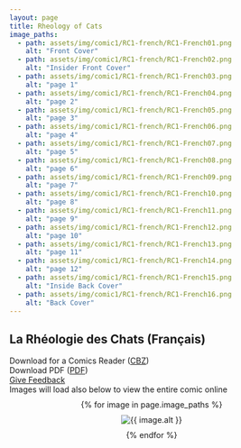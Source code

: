 ```yaml
---
layout: page
title: Rheology of Cats
image_paths:
  - path: assets/img/comic1/RC1-french/RC1-French01.png 
    alt: "Front Cover"
  - path: assets/img/comic1/RC1-french/RC1-French02.png 
    alt: "Insider Front Cover"
  - path: assets/img/comic1/RC1-french/RC1-French03.png 
    alt: "page 1"
  - path: assets/img/comic1/RC1-french/RC1-French04.png 
    alt: "page 2"
  - path: assets/img/comic1/RC1-french/RC1-French05.png 
    alt: "page 3"
  - path: assets/img/comic1/RC1-french/RC1-French06.png 
    alt: "page 4"
  - path: assets/img/comic1/RC1-french/RC1-French07.png 
    alt: "page 5"
  - path: assets/img/comic1/RC1-french/RC1-French08.png 
    alt: "page 6"
  - path: assets/img/comic1/RC1-french/RC1-French09.png 
    alt: "page 7"
  - path: assets/img/comic1/RC1-french/RC1-French10.png 
    alt: "page 8"
  - path: assets/img/comic1/RC1-french/RC1-French11.png 
    alt: "page 9"
  - path: assets/img/comic1/RC1-french/RC1-French12.png 
    alt: "page 10"
  - path: assets/img/comic1/RC1-french/RC1-French13.png 
    alt: "page 11"
  - path: assets/img/comic1/RC1-french/RC1-French14.png 
    alt: "page 12"
  - path: assets/img/comic1/RC1-french/RC1-French15.png 
    alt: "Inside Back Cover"
  - path: assets/img/comic1/RC1-french/RC1-French16.png 
    alt: "Back Cover"
---
```


<div class="col-lg-12 text-center">
	<h2 class="section-heading text-uppercase">La Rhéologie des Chats (Français)</h2>
        <div class="text-muted">
           Download for a Comics Reader (<a href="{{ site.url }}/downloads/comic1-french/RC1-French.cbz">CBZ</a>)
        </div>
        <div class="text-muted">
           Download PDF (<a href="{{ site.url }}/downloads/comic1-french/RC1-French.pdf">PDF</a>)
        </div>
        <div class="text-muted">
           <a href="https://forms.gle/YxFdry5rYfWbbZVBA">Give Feedback</a>
        </div>
        <div class="text-muted">
          Images will load also below to view the entire comic online
        </div>

</div>

<div style="display: flex; flex-direction: column; align-items: center; margin-top: 10px; margin-bottom: 30px;">
  {% for image in page.image_paths %}
    <img src="{{ image.path }}" alt="{{ image.alt }}" style="max-width: 80%; height: auto; margin: 10px;">
  {% endfor %}
</div>












